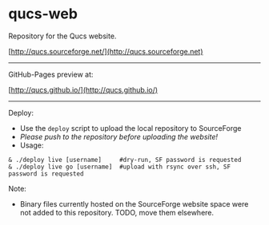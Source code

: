 qucs-web
========

Repository for the Qucs website.

[http://qucs.sourceforge.net/](http://qucs.sourceforge.net)

---

GitHub-Pages preview at:

[http://qucs.github.io/](http://qucs.github.io/)

---

Deploy:

 * Use the `deploy` script to upload the local repository to SourceForge
 * _Please push to the repository before uploading the website!_
 * Usage:
 
```
& ./deploy live [username]     #dry-run, SF password is requested
& ./deploy live go [username]  #upload with rsync over ssh, SF password is requested
```

Note:

 * Binary files currently hosted on the SourceForge website space were not added to this repository. TODO, move them elsewhere.
